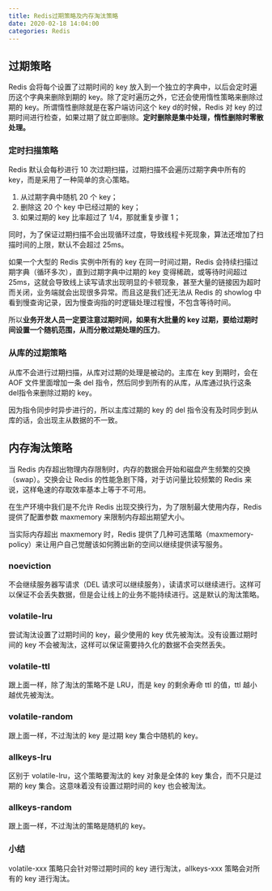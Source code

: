 ```yaml
---
title: Redis过期策略及内存淘汰策略
date: 2020-02-18 14:04:00
categories: Redis
---
```

## 过期策略
Redis 会将每个设置了过期时间的 key 放入到一个独立的字典中，以后会定时遍历这个字典来删除到期的 key。除了定时遍历之外，它还会使用惰性策略来删除过期的 key。所谓惰性删除就是在客户端访问这个 key d的时候，Redis 对 key 的过期时间进行检查，如果过期了就立即删除。**定时删除是集中处理，惰性删除时零散处理。**

### 定时扫描策略
Redis 默认会每秒进行 10 次过期扫描，过期扫描不会遍历过期字典中所有的 key，而是采用了一种简单的贪心策略。

1. 从过期字典中随机 20 个 key；
2. 删除这 20 个 key 中已经过期的 key；
3. 如果过期的 key 比率超过了 1/4，那就重复步骤 1；

同时，为了保证过期扫描不会出现循环过度，导致线程卡死现象，算法还增加了扫描时间的上限，默认不会超过 25ms。

如果一个大型的 Redis 实例中所有的 key 在同一时间过期，Redis 会持续扫描过期字典（循环多次），直到过期字典中过期的 key 变得稀疏，或等待时间超过 25ms，这就会导致线上读写请求出现明显的卡顿现象，甚至大量的链接因为超时而关闭，业务端就会出现很多异常。而且这是我们还无法从 Redis 的 showlog 中看到慢查询记录，因为慢查询指的时逻辑处理过程慢，不包含等待时间。

所以**业务开发人员一定要注意过期时间，如果有大批量的 key 过期，要给过期时间设置一个随机范围，从而分散过期处理的压力**。

### 从库的过期策略
从库不会进行过期扫描，从库对过期的处理是被动的。主库在 key 到期时，会在 AOF 文件里面增加一条 del 指令，然后同步到所有的从库，从库通过执行这条 del指令来删除过期的 key。

因为指令同步时异步进行的，所以主库过期的 key 的 del 指令没有及时同步到从库的话，会出现主从数据的不一致。

## 内存淘汰策略
当 Redis 内存超出物理内存限制时，内存的数据会开始和磁盘产生频繁的交换（swap）。交换会让 Redis 的性能急剧下降，对于访问量比较频繁的 Redis 来说，这样龟速的存取效率基本上等于不可用。

在生产环境中我们是不允许 Redis 出现交换行为，为了限制最大使用内存，Redis 提供了配置参数 maxmemory 来限制内存超出期望大小。

当实际内存超出 maxmemory 时，Redis 提供了几种可选策略（maxmemory-policy）来让用户自己觉醒该如何腾出新的空间以继续提供读写服务。

### noeviction
不会继续服务器写请求（DEL 请求可以继续服务），读请求可以继续进行。这样可以保证不会丢失数据，但是会让线上的业务不能持续进行。这是默认的淘汰策略。

### volatile-lru
尝试淘汰设置了过期时间的 key，最少使用的 key 优先被淘汰。没有设置过期时间的 key 不会被淘汰，这样可以保证需要持久化的数据不会突然丢失。

### volatile-ttl
跟上面一样，除了淘汰的策略不是 LRU，而是 key 的剩余寿命 ttl 的值，ttl 越小越优先被淘汰。

### volatile-random
跟上面一样，不过淘汰的 key 是过期 key 集合中随机的 key。

### allkeys-lru
区别于 volatile-lru，这个策略要淘汰的 key 对象是全体的 key 集合，而不只是过期的 key 集合。这意味着没有设置过期时间的 key 也会被淘汰。

### allkeys-random
跟上面一样，不过淘汰的策略是随机的 key。

### 小结
volatile-xxx 策略只会针对带过期时间的 key 进行淘汰，allkeys-xxx 策略会对所有的 key 进行淘汰。


